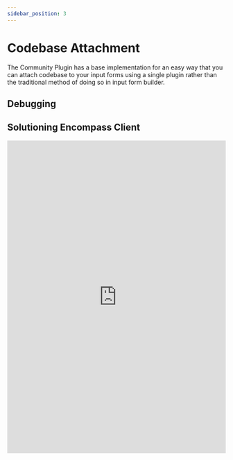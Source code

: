 ```yaml
---
sidebar_position: 3
---
```


# Codebase Attachment

The Community Plugin has a base implementation for an easy way that you can attach codebase to your input forms using a single plugin rather than the traditional method of doing so in input form builder. 

## Debugging

## Solutioning Encompass Client

<iframe width="100%" height="720" src="https://www.youtube.com/embed/eDwdoq3rKOc" title="Solutioning Encompass Client" frameborder="0" allowfullscreen></iframe>
